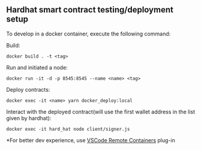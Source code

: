 ## Hardhat smart contract testing/deployment setup ##

To develop in a docker container, execute the following command:

Build:
```
docker build . -t <tag>
```

Run and initiated a node:
```
docker run -it -d -p 8545:8545 --name <name> <tag>
```

Deploy contracts:
```
docker exec -it <name> yarn docker_deploy:local
```

Interact with the deployed contract(will use the first wallet address in the list given by hardhat):
```
docker exec -it hard_hat node client/signer.js
```

*For better dev experience, use [VSCode Remote Containers](https://code.visualstudio.com/docs/remote/containers-tutorial) plug-in

